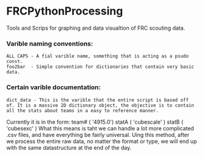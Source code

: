 # FRCPythonProcessing
Tools and Scrips for graphing and data visualtion of FRC scouting data.

### Varible naming conventions:
	ALL CAPS - A fial varible name, something that is acting as a psudo const.
	foo2bar  - Simple convention for dictionaries that contain very basic data.

### Certain varible documentation:
	dict_data - This is the varible that the entire script is based off of. It is a massive 2D dictionary object, the objective is to contain all the stats about teams in a easy to reference manner. 
Currently it is in the form:
		team# ( '4915.0')
			statA ( 'cubescale' )
			statB ( 'cubesexc' )
What this means is taht we can handle a lot more complicated .csv files, and have everything be fairly universal. Uing this method, after we process the entire raw data, no matter the format or type, we will end up with the same datastructure at the end of the day.

